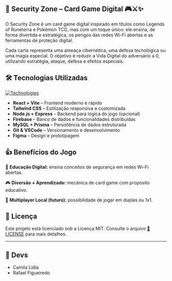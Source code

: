 ## 🔐 Security Zone – Card Game Digital 🎮⚔️✨

O Security Zone é um card game digital inspirado em títulos como Legends of Runeterra e Pokémon TCG, mas com um toque único: ele ensina, de forma divertida e estratégica, os perigos das redes Wi-Fi abertas e as ferramentas de proteção digital.

Cada carta representa uma ameaça cibernética, uma defesa tecnológica ou uma magia especial. O objetivo é reduzir a Vida Digital do adversário a 0, utilizando estratégia, ataque, defesa e efeitos especiais.

## 🛠️ Tecnologias Utilizadas

[![Technologies](https://skillicons.dev/icons?i=react,js,html,css,tailwind,nodejs,express,mysql,prisma,figma,git,vscode,vite,firebase,websocket)](https://skillicons.dev)

- **React + Vite** – Frontend moderno e rápido  
- **Tailwind CSS** – Estilização responsiva e customizada  
- **Node.js + Express** – Backend para lógica do jogo (opcional)  
- **Firebase** – Banco de dados e funcionalidades distribuídas  
- **MySQL + Prisma** – Persistência de dados estruturada  
- **Git & VSCode** – Versionamento e desenvolvimento  
- **Figma** – Design e prototipagem  

## 👍 Benefícios do Jogo

🧠 **Educação Digital:** ensina conceitos de segurança em redes Wi-Fi abertas.

🎮 **Diversão + Aprendizado:** mecânica de card game com propósito educativo.

👥 **Multiplayer Local (futuro):** possibilidade de jogar em duplas ou 1x1.

## 📜 Licença

Este projeto está licenciado sob a Licença MIT. Consulte o arquivo [📜 LICENSE](LICENSE) para mais detalhes.

---

## 👥 Devs

- Camila Lídia  
- Rafael Figueiredo
